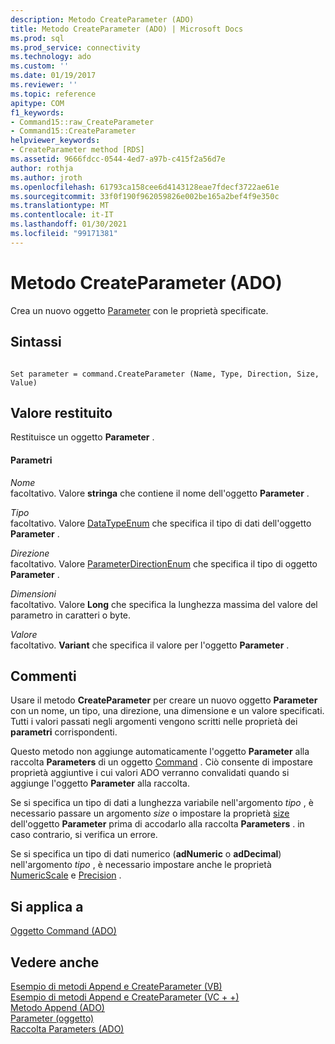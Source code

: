 ```yaml
---
description: Metodo CreateParameter (ADO)
title: Metodo CreateParameter (ADO) | Microsoft Docs
ms.prod: sql
ms.prod_service: connectivity
ms.technology: ado
ms.custom: ''
ms.date: 01/19/2017
ms.reviewer: ''
ms.topic: reference
apitype: COM
f1_keywords:
- Command15::raw_CreateParameter
- Command15::CreateParameter
helpviewer_keywords:
- CreateParameter method [RDS]
ms.assetid: 9666fdcc-0544-4ed7-a97b-c415f2a56d7e
author: rothja
ms.author: jroth
ms.openlocfilehash: 61793ca158cee6d4143128eae7fdecf3722ae61e
ms.sourcegitcommit: 33f0f190f962059826e002be165a2bef4f9e350c
ms.translationtype: MT
ms.contentlocale: it-IT
ms.lasthandoff: 01/30/2021
ms.locfileid: "99171381"
---
```

# <a name="createparameter-method-ado"></a>Metodo CreateParameter (ADO)
Crea un nuovo oggetto [Parameter](./parameter-object.md) con le proprietà specificate.  
  
## <a name="syntax"></a>Sintassi  
  
```  
  
Set parameter = command.CreateParameter (Name, Type, Direction, Size, Value)  
```  
  
## <a name="return-value"></a>Valore restituito  
 Restituisce un oggetto **Parameter** .  
  
#### <a name="parameters"></a>Parametri  
 *Nome*  
 facoltativo. Valore **stringa** che contiene il nome dell'oggetto **Parameter** .  
  
 *Tipo*  
 facoltativo. Valore [DataTypeEnum](./datatypeenum.md) che specifica il tipo di dati dell'oggetto **Parameter** .  
  
 *Direzione*  
 facoltativo. Valore [ParameterDirectionEnum](./parameterdirectionenum.md) che specifica il tipo di oggetto **Parameter** .  
  
 *Dimensioni*  
 facoltativo. Valore **Long** che specifica la lunghezza massima del valore del parametro in caratteri o byte.  
  
 *Valore*  
 facoltativo. **Variant** che specifica il valore per l'oggetto **Parameter** .  
  
## <a name="remarks"></a>Commenti  
 Usare il metodo **CreateParameter** per creare un nuovo oggetto **Parameter** con un nome, un tipo, una direzione, una dimensione e un valore specificati. Tutti i valori passati negli argomenti vengono scritti nelle proprietà dei **parametri** corrispondenti.  
  
 Questo metodo non aggiunge automaticamente l'oggetto **Parameter** alla raccolta **Parameters** di un oggetto [Command](./command-object-ado.md) . Ciò consente di impostare proprietà aggiuntive i cui valori ADO verranno convalidati quando si aggiunge l'oggetto **Parameter** alla raccolta.  
  
 Se si specifica un tipo di dati a lunghezza variabile nell'argomento *tipo* , è necessario passare un argomento *size* o impostare la proprietà [size](./size-property-ado-parameter.md) dell'oggetto **Parameter** prima di accodarlo alla raccolta **Parameters** . in caso contrario, si verifica un errore.  
  
 Se si specifica un tipo di dati numerico (**adNumeric** o **adDecimal**) nell'argomento *tipo* , è necessario impostare anche le proprietà [NumericScale](./numericscale-property-ado.md) e [Precision](./precision-property-ado.md) .  
  
## <a name="applies-to"></a>Si applica a  
 [Oggetto Command (ADO)](./command-object-ado.md)  
  
## <a name="see-also"></a>Vedere anche  
 [Esempio di metodi Append e CreateParameter (VB)](./append-and-createparameter-methods-example-vb.md)   
 [Esempio di metodi Append e CreateParameter (VC + +)](./append-and-createparameter-methods-example-vc.md)   
 [Metodo Append (ADO)](./append-method-ado.md)   
 [Parameter (oggetto)](./parameter-object.md)   
 [Raccolta Parameters (ADO)](./parameters-collection-ado.md)